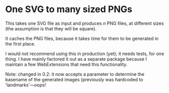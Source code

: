 One SVG to many sized PNGs
==========================

This takes one SVG file as input and produces *n* PNG files, at different sizes (the assumption is that they will be square).

It caches the PNG files, because it takes time for them to be generated in the first place.

I would not recommend using this in production (yet); it needs tests, for one thing. I have mainly factored it out as a separate package because I maintain a few WebExtensions that need this functionality.

Note: changed in 0.2: it now accepts a parameter to determine the basename of the generated images (previously was hardcoded to 'landmarks'—oops!
